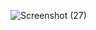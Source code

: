![Screenshot (27)](https://github.com/digvijaybhise/React_Landing_Page/assets/86236547/d5a50dcc-3d5e-4447-ba74-faa9ec646a52)

